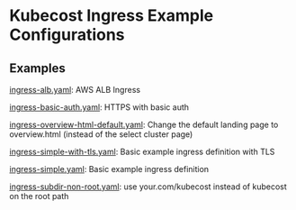 # Kubecost Ingress Example Configurations

## Examples

[ingress-alb.yaml](ingress-alb.yaml): AWS ALB Ingress

[ingress-basic-auth.yaml](ingress-basic-auth.yaml): HTTPS with basic auth

[ingress-overview-html-default.yaml](ingress-overview-html-default.yaml): Change the default landing page to overview.html (instead of the select cluster page)

[ingress-simple-with-tls.yaml](ingress-simple-with-tls.yaml): Basic example ingress definition with TLS

[ingress-simple.yaml](ingress-simple.yaml): Basic example ingress definition

[ingress-subdir-non-root.yaml](ingress-subdir-non-root.yaml): use your.com/kubecost instead of kubecost on the root path



